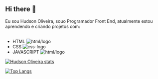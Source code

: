 ## Hi there 👋

Eu sou Hudson Oliveira, souo Programador Front End, atualmente estou aprendendo e criando projetos com: 
<br>
<br>
- HTML <img src ="https://img.shields.io/badge/HTML5-E34F26?style=for-the-badge&logo=html5&logoColor=white" alt="html/logo"/>
- CSS <img src ="https://img.shields.io/badge/CSS3-1572B6?style=for-the-badge&logo=css3&logoColor=white" alt="css-logo"/>
- JAVASCRIPT <img src ="https://img.shields.io/badge/JavaScript-F7DF1E?style=for-the-badge&logo=javascript&logoColor=black" alt="html/logo"/>



[![Hudson Oliveira stats](https://github-readme-stats.vercel.app/api?username=hhudsonoliveira)](https://github.com/anuraghazra/github-readme-stats)

[![Top Langs](https://github-readme-stats.vercel.app/api/top-langs/?username=hhudsonoliveira)](https://github.com/anuraghazra/github-readme-stats)
